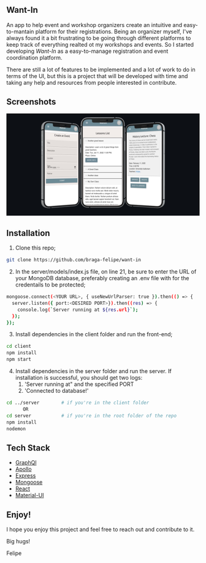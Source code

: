 ## Want-In

An app to help event and workshop organizers create an intuitive and easy-to-mantain platform for their registrations.
Being an organizer myself, I've always found it a bit frustrating to be going through different platforms to keep track of everything realted ot my workshops and events. So I started developing _Want-In_ as a easy-to-manage registration and event coordination platform.

There are still a lot of features to be implemented and a lot of work to do in terms of the UI, but this is a project that will be developed with time and taking any help and resources from people interested in contribute.

## Screenshots

<p align="center">
  <img src="/readme-image.jpg" />
</p>

## Installation

1. Clone this repo;

```bash
git clone https://github.com/braga-felipe/want-in
```

2. In the server/models/index.js file, on line 21, be sure to enter the URL of your MongoDB database, preferably creating an .env file with for the credentails to be protected;

```bash
mongoose.connect(<YOUR URL>, { useNewUrlParser: true }).then(() => {
  server.listen({ port:<DESIRED PORT>}).then((res) => {
    console.log(`Server running at ${res.url}`);
  });
});
```

3. Install dependencies in the client folder and run the front-end;

```bash
cd client
npm install
npm start
```

4. Install dependencies in the server folder and run the server. If installation is successful, you should get two logs:
   1. 'Server running at" and the specified PORT
   2. 'Connected to database!'

```bash
cd ../server        # if you're in the client folder
      OR
cd server           # if you're in the root folder of the repo
npm install
nodemon
```

## Tech Stack

- [GraphQl](https://graphql.org/)
- [Apollo](https://apollographql.com/)
- [Express](https://expressjs.com)
- [Mongoose](https://mongoosejs.com/)
- [React](https://reactjs.org)
- [Material-UI](https://mui.com/)

## Enjoy!

I hope you enjoy this project and feel free to reach out and contribute to it.

Big hugs!

Felipe
